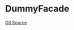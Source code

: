 # DummyFacade
[Git Source](https://github.com/metacontract/mc/blob/main/src/devkit/test/dummy/DummyFacade.sol)


